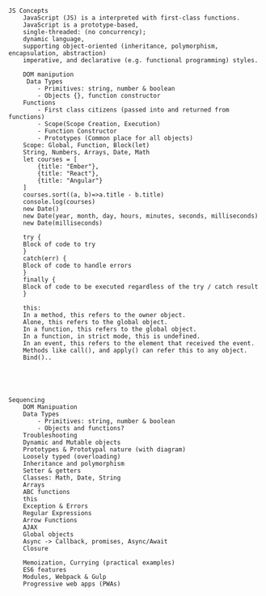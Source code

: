     JS Concepts
        JavaScript (JS) is a interpreted with first-class functions.
        JavaScript is a prototype-based, 
        single-threaded: (no concurrency);
        dynamic language,
        supporting object-oriented (inheritance, polymorphism, encapsulation, abstraction) 
        imperative, and declarative (e.g. functional programming) styles.

        DOM manipution
         Data Types
            - Primitives: string, number & boolean
            - Objects {}, function constructor
        Functions
            - First class citizens (passed into and returned from functions)
            - Scope(Scope Creation, Execution)
            - Function Constructor
            - Prototypes (Common place for all objects)
        Scope: Global, Function, Block(let)
        String, Numbers, Arrays, Date, Math
        let courses = [
            {title: "Ember"}, 
            {title: "React"}, 
            {title: "Angular"}
        ]
        courses.sort((a, b)=>a.title - b.title)
        console.log(courses)
        new Date()
        new Date(year, month, day, hours, minutes, seconds, milliseconds)
        new Date(milliseconds)

        try {
        Block of code to try
        }
        catch(err) {
        Block of code to handle errors
        }
        finally {
        Block of code to be executed regardless of the try / catch result
        }

        this:
        In a method, this refers to the owner object.
        Alone, this refers to the global object.
        In a function, this refers to the global object.
        In a function, in strict mode, this is undefined.
        In an event, this refers to the element that received the event.
        Methods like call(), and apply() can refer this to any object.
        Bind().. 


    
    
    
    Sequencing
        DOM Manipuation
        Data Types
            - Primitives: string, number & boolean
            - Objects and functions?
        Troubleshooting
        Dynamic and Mutable objects
        Prototypes & Prototypal nature (with diagram)
        Loosely typed (overloading)
        Inheritance and polymorphism
        Setter & getters
        Classes: Math, Date, String
        Arrays
        ABC functions
        this
        Exception & Errors
        Regular Expressions
        Arrow Functions
        AJAX
        Global objects 
        Async -> Callback, promises, Async/Await
        Closure 
        
        Memoization, Currying (practical examples)
        ES6 features
        Modules, Webpack & Gulp
        Progressive web apps (PWAs)






